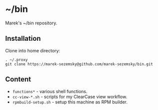 ~/bin
=====

Marek's ~/bin repository.

Installation
------------
Clone into home directory:

    . ~/.proxy
    git clone https://marek-sezemsky@github.com/marek-sezemsky/bin.git

Content
-------
* `functions*` - various shell functions.
* `cc-view-*.sh` - scripts for my ClearCase view workflow.
* `rpmbuild-setup.sh` - setup this machine as RPM builder.
